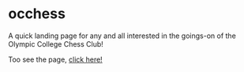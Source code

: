 # occhess
A quick landing page for any and all interested in the goings-on of the Olympic College Chess Club!

Too see the page, [click here!](https://westerntoad.github.io/occhess/)
